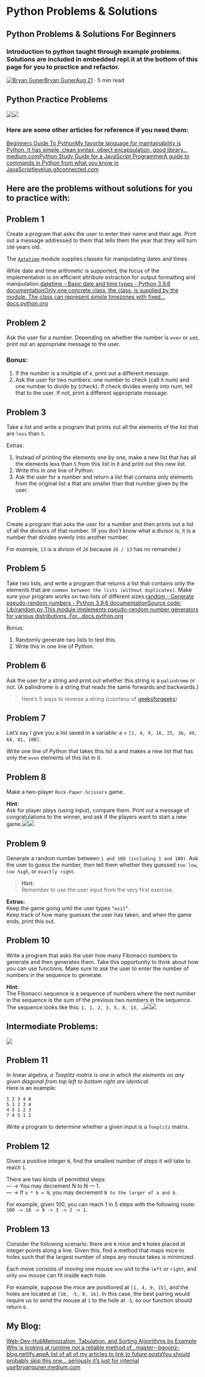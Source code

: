 # Python Problems & Solutions

## Python Problems & Solutions For Beginners <a id="7c03"></a>

### Introduction to python taught through example problems. Solutions are included in embedded repl.it at the bottom of this page for you to practice and refactor. <a id="d9e0"></a>

[![Bryan Guner](https://miro.medium.com/fit/c/96/96/1*4fzEKCI8uJO85RqLCiNWLw.png)](https://bryanguner.medium.com/?source=post_page-----dd631e9c3a9f--------------------------------)[Bryan Guner](https://bryanguner.medium.com/?source=post_page-----dd631e9c3a9f--------------------------------)[Aug 21](https://levelup.gitconnected.com/beginner-python-problems-solutions-dd631e9c3a9f?source=post_page-----dd631e9c3a9f--------------------------------) · 5 min read

## Python Practice Problems <a id="bd54"></a>

![](https://miro.medium.com/freeze/max/60/0*dMdMGwOJKHJ-5sOP.gif?q=20)![](https://miro.medium.com/max/788/0*dMdMGwOJKHJ-5sOP.gif)

### Here are some other articles for reference if you need them: <a id="ab6b"></a>

[Beginners Guide To PythonMy favorite language for maintainability is Python. It has simple, clean syntax, object encapsulation, good library…medium.com](https://medium.com/geekculture/beginners-guide-to-python-e5a59b5bb64d)[Python Study Guide for a JavaScript ProgrammerA guide to commands in Python from what you know in JavaScriptlevelup.gitconnected.com](https://levelup.gitconnected.com/python-study-guide-for-a-native-javascript-developer-5cfdf3d2bdfb)

## Here are the problems without solutions for you to practice with: <a id="f507"></a>

## Problem 1 <a id="ec77"></a>

Create a program that asks the user to enter their name and their age. Print out a message addressed to them that tells them the year that they will turn `100` years old.

The [`datetime`](https://docs.python.org/3/library/datetime.html#module-datetime) module supplies classes for manipulating dates and times.

While date and time arithmetic is supported, the focus of the implementation is on efficient attribute extraction for output formatting and manipulation.[datetime - Basic date and time types - Python 3.9.6 documentationOnly one concrete class, the class, is supplied by the module. The class can represent simple timezones with fixed…docs.python.org](https://docs.python.org/3/library/datetime.html)

## Problem 2 <a id="8f5a"></a>

Ask the user for a number. Depending on whether the number is `even` or `odd`, print out an appropriate message to the user.

### Bonus: <a id="f29a"></a>

1. If the number is a multiple of `4`, print out a different message.
2. Ask the user for two numbers: one number to check \(call it num\) and one number to divide by \(check\). If check divides evenly into num, tell that to the user. If not, print a different appropriate message.

## Problem 3 <a id="b364"></a>

Take a list and write a program that prints out all the elements of the list that are `less` than `5`.

Extras:

1. Instead of printing the elements one by one, make a new list that has all the elements less than `5` from this list in it and print out this new list.
2. Write this in one line of Python.
3. Ask the user for a number and return a list that contains only elements from the original list a that are smaller than that number given by the user.

## Problem 4 <a id="525c"></a>

Create a program that asks the user for a number and then prints out a list of all the divisors of that number. \(If you don’t know what a divisor is, it is a number that divides evenly into another number.

For example, `13` is a divisor of `26` because `26 / 13` has no remainder.\)

## Problem 5 <a id="e7ec"></a>

Take two lists, and write a program that returns a list that contains only the elements that are `common between the lists (without duplicates)`. Make sure your program works on two lists of different sizes.[random - Generate pseudo-random numbers - Python 3.9.6 documentationSource code: Lib/random.py This module implements pseudo-random number generators for various distributions. For…docs.python.org](https://docs.python.org/3/library/random.html)

Bonus:

1. Randomly generate two lists to test this.
2. Write this in one line of Python.

## Problem 6 <a id="371b"></a>

Ask the user for a string and print out whether this string is a `palindrome` or not. \(A palindrome is a string that reads the same forwards and backwards.\)

> Here’s 5 ways to reverse a string \(courtesy of [geeksforgeeks](https://www.geeksforgeeks.org/reverse-string-python-5-different-ways/)\)

## Problem 7 <a id="a503"></a>

Let’s say I give you a list saved in a variable: a = `[1, 4, 9, 16, 25, 36, 49, 64, 81, 100]`.

Write one line of Python that takes this list a and makes a new list that has only the `even` elements of this list in it.

## Problem 8 <a id="3568"></a>

Make a two-player `Rock-Paper-Scissors` game.

**Hint:**  
Ask for player plays \(using input\), compare them. Print out a message of congratulations to the winner, and ask if the players want to start a new game.![](https://miro.medium.com/max/60/0*1_4w6u4D7EDi2r4h.png?q=20)![](https://miro.medium.com/max/788/0*1_4w6u4D7EDi2r4h.png)

## Problem 9 <a id="8e61"></a>

Generate a random number between `1 and 100 (including 1 and 100)`. Ask the user to guess the number, then tell them whether they guessed `too low`, `too high`, or `exactly right`.

> **Hint:**  
> Remember to use the user input from the very first exercise.

**Extras:**  
Keep the game going until the user types `“exit”`.  
Keep track of how many guesses the user has taken, and when the game ends, print this out.

## Problem 10 <a id="b213"></a>

Write a program that asks the user how many Fibonacci numbers to generate and then generates them. Take this opportunity to think about how you can use functions. Make sure to ask the user to enter the number of numbers in the sequence to generate.

**Hint:**  
The Fibonacci sequence is a sequence of numbers where the next number in the sequence is the sum of the previous two numbers in the sequence. The sequence looks like this: `1, 1, 2, 3, 5, 8, 13, …`![](https://miro.medium.com/max/60/0*2xJsVLGikF6dg7qc.png?q=20)![](https://miro.medium.com/max/788/0*2xJsVLGikF6dg7qc.png)

## Intermediate Problems: <a id="115b"></a>

![](https://miro.medium.com/max/1400/0*hTU58jGsgkrszi76.gif)

## Problem 11 <a id="3ce7"></a>

In linear algebra, _a Toeplitz matrix is one in which the elements on any given diagonal from top left to bottom right are identical._  
Here is an example:

```text
1 2 3 4 8
5 1 2 3 4
4 5 1 2 3
7 4 5 1 2
```

Write a program to determine whether a given input is a `Toeplitz` matrix.

## Problem 12 <a id="f18a"></a>

Given a positive integer `N`, find the smallest number of steps it will take to reach `1`.

There are two kinds of permitted steps:  
— -&gt; You may decrement N to N — 1.  
— -&gt; If `a * b = N`, you may decrement `N to the larger of a and b`.

For example, given 100, you can reach 1 in 5 steps with the following route:  
`100 -> 10 -> 9 -> 3 -> 2 -> 1.`

## Problem 13 <a id="1c97"></a>

Consider the following scenario: there are `N` mice and `N` holes placed at integer points along a line. Given this, find a method that maps mice to holes such that the largest number of steps any mouse takes is minimized.

Each move consists of moving one mouse `one` unit to the `left` or `right`, and only `one` mouse can fit inside each hole.

For example, suppose the mice are positioned at `[1, 4, 9, 15]`, and the holes are located at `[10, -5, 0, 16]`. In this case, the best pairing would require us to send the mouse at `1` to the hole at `-5`, so our function should return `6`.

## My Blog: <a id="53da"></a>

[Web-Dev-HubMemoization, Tabulation, and Sorting Algorithms by Example Why is looking at runtime not a reliable method of…master--bgoonz-blog.netlify.app](https://master--bgoonz-blog.netlify.app/)[A list of all of my articles to link to future postsYou should probably skip this one… seriously it’s just for internal use!bryanguner.medium.com](https://bryanguner.medium.com/a-list-of-all-of-my-articles-to-link-to-future-posts-1f6f88ebdf5b)  


